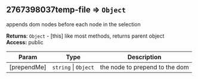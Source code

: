 <a name="module_2767398037temp-file"></a>
## 2767398037temp-file ⇒ <code>Object</code>
appends dom nodes before each node in the selection

**Returns**: <code>Object</code> - [this] like most methods, returns parent object  
**Access:** public  

| Param | Type | Description |
| --- | --- | --- |
| [prependMe] | <code>string</code> &#124; <code>Object</code> | the node to prepend to the dom |

